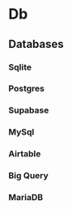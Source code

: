 ﻿# Db

## Databases

### Sqlite

### Postgres

### Supabase

### MySql

### Airtable

### Big Query

### MariaDB
